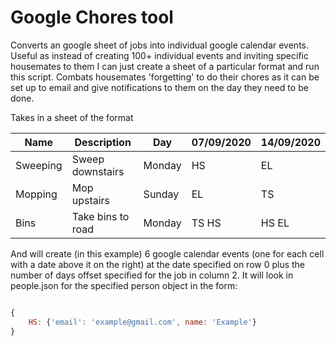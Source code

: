 # Google Chores tool

Converts an google sheet of jobs into individual google calendar events. Useful as instead of creating 100+ individual events and inviting specific housemates to them I can just create a sheet of a particular format and run this script. Combats housemates 'forgetting' to do their chores as it can be set up to email and give notifications to them on the day they need to be done.

Takes in a sheet of the format

| Name          | Description       | Day     |07/09/2020|14/09/2020|
| ------------- |-------------------|---------|----------|--------  |
| Sweeping      | Sweep downstairs  | Monday  |HS        |EL        |
| Mopping       | Mop upstairs      | Sunday  |EL        |TS        |
| Bins          | Take bins to road | Monday  |TS HS     |HS EL     |

And will create (in this example) 6 google calendar events (one for each cell with a date above it on the right) at the date specified on row 0 plus the number of days offset specified for the job in column 2.
It will look in people.json for the specified person object in the form:

```js

{
    HS: {'email': 'example@gmail.com', name: 'Example'}
}

```
